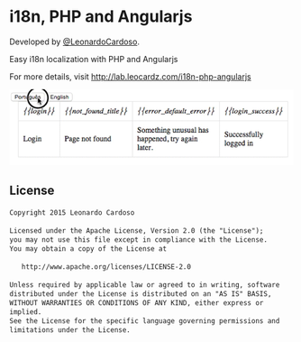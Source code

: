 i18n, PHP and Angularjs
===

Developed by <a href='https://github.com/LeonardoCardoso' target='_blank'>@LeonardoCardoso</a>. 

Easy i18n localization with PHP and Angularjs

For more details, visit http://lab.leocardz.com/i18n-php-angularjs

![Gameplay](https://github.com/LeonardoCardoso/i18n-PHP-Angularjs/blob/master/assets/gif.gif?raw=true)


## License

    Copyright 2015 Leonardo Cardoso

    Licensed under the Apache License, Version 2.0 (the "License");
    you may not use this file except in compliance with the License.
    You may obtain a copy of the License at

       http://www.apache.org/licenses/LICENSE-2.0

    Unless required by applicable law or agreed to in writing, software
    distributed under the License is distributed on an "AS IS" BASIS,
    WITHOUT WARRANTIES OR CONDITIONS OF ANY KIND, either express or implied.
    See the License for the specific language governing permissions and
    limitations under the License.

